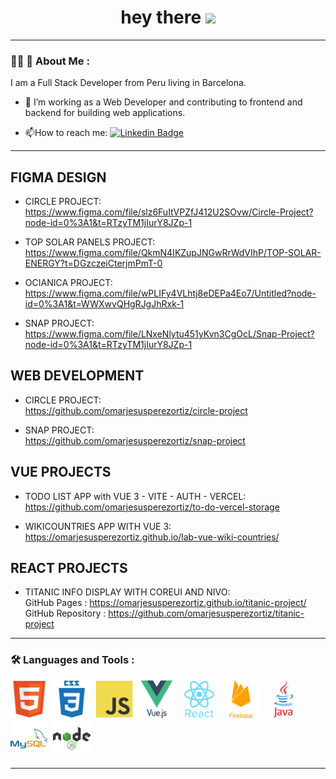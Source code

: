 <h1 align="center">
  hey there
  <img src="https://media.giphy.com/media/hvRJCLFzcasrR4ia7z/giphy.gif" width="30px"/>
</h1>

---

### :man_technologist: :rocket: About Me :

I am a Full Stack Developer from Peru living in Barcelona.

- :telescope: I’m working as a Web Developer and contributing to frontend and backend for building web applications.


- :mailbox:How to reach me: [![Linkedin Badge](https://img.shields.io/badge/-omar-blue?style=flat&logo=Linkedin&logoColor=white)](https://www.linkedin.com/in/omapero/)

---
###  <h2>FIGMA DESIGN</h2>

  - CIRCLE PROJECT:<br>
  https://www.figma.com/file/slz6FuItVPZfJ412U2SOvw/Circle-Project?node-id=0%3A1&t=RTzyTM1jIurY8JZp-1
  
  - TOP SOLAR PANELS PROJECT:<br>
  https://www.figma.com/file/QkmN4IKZupJNGwRrWdVIhP/TOP-SOLAR-ENERGY?t=DGzczeiCterjmPmT-0
  
  - OCIANICA PROJECT:<br>
  https://www.figma.com/file/wPLIFy4VLhtj8eDEPa4Eo7/Untitled?node-id=0%3A1&t=WWXwvQHgRJgJhRxk-1
  
  - SNAP PROJECT:<br>
  https://www.figma.com/file/LNxeNlytu451yKvn3CgOcL/Snap-Project?node-id=0%3A1&t=RTzyTM1jIurY8JZp-1
  
  
###  <h2>WEB DEVELOPMENT</h2>

  - CIRCLE PROJECT:<br>
  https://github.com/omarjesusperezortiz/circle-project
  
  - SNAP PROJECT:<br>
  https://github.com/omarjesusperezortiz/snap-project
  
### <h2>VUE PROJECTS</h2>
 
  - TODO LIST APP with VUE 3 - VITE - AUTH - VERCEL: <br>
  https://github.com/omarjesusperezortiz/to-do-vercel-storage
  
  - WIKICOUNTRIES APP WITH VUE 3: <br>
  https://omarjesusperezortiz.github.io/lab-vue-wiki-countries/
  

### <h2>REACT PROJECTS</h2>
 
  - TITANIC INFO DISPLAY WITH COREUI AND NIVO: <br>
  GitHub Pages : https://omarjesusperezortiz.github.io/titanic-project/ <br>
  GitHub Repository : https://github.com/omarjesusperezortiz/titanic-project
  

---

### :hammer_and_wrench: Languages and Tools :

<div>


  <img src="https://github.com/devicons/devicon/blob/master/icons/html5/html5-original.svg" title="HTML5" alt="HTML" width="60" height="60"/>&nbsp;
  <img src="https://github.com/devicons/devicon/blob/master/icons/css3/css3-plain-wordmark.svg"  title="CSS3" alt="CSS" width="60" height="60"/>&nbsp;
  <img src="https://github.com/devicons/devicon/blob/master/icons/javascript/javascript-original.svg" title="JavaScript" alt="JavaScript" width="60" height="60"/>&nbsp;
      <img src="https://github.com/devicons/devicon/blob/master/icons/vuejs/vuejs-original-wordmark.svg" title="Vue" alt="Vue" width="60" height="60"/>&nbsp;
    <img src="https://github.com/devicons/devicon/blob/master/icons/react/react-original-wordmark.svg" title="React" alt="React" width="60" height="60"/>&nbsp;
  <img src="https://github.com/devicons/devicon/blob/master/icons/firebase/firebase-plain-wordmark.svg" title="Firebase" alt="Firebase" width="60" height="60"/>&nbsp;
    <img src="https://github.com/devicons/devicon/blob/master/icons/java/java-original-wordmark.svg" title="Java" alt="Java" width="60" height="60"/>&nbsp;
  <img src="https://github.com/devicons/devicon/blob/master/icons/mysql/mysql-original-wordmark.svg" title="MySQL"  alt="MySQL" width="60" height="60"/>&nbsp;
  <img src="https://github.com/devicons/devicon/blob/master/icons/nodejs/nodejs-original-wordmark.svg" title="NodeJS" alt="NodeJS" width="60" height="60"/>&nbsp;
</div>

---
